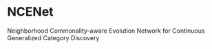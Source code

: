 # NCENet
Neighborhood Commonality-aware Evolution Network for Continuous Generalized Category Discovery
